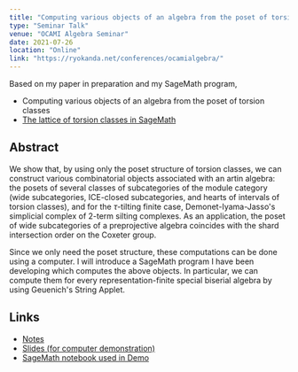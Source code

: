 ```yaml
---
title: "Computing various objects of an algebra from the poset of torsion classes"
type: "Seminar Talk"
venue: "OCAMI Algebra Seminar"
date: 2021-07-26
location: "Online"
link: "https://ryokanda.net/conferences/ocamialgebra/"
---
```


Based on my paper in preparation and my SageMath program,
- Computing various objects of an algebra from the poset of torsion classes
- [The lattice of torsion classes in SageMath](/codes/)

## Abstract
We show that, by using only the poset structure of torsion classes, we can construct various combinatorial objects associated with an artin algebra: the posets of several classes of subcategories of the module category (wide subcategories, ICE-closed subcategories, and hearts of intervals of torsion classes), and for the $\tau$-tilting finite case, Demonet-Iyama-Jasso's simplicial complex of 2-term silting complexes. As an application, the poset of wide subcategories of a preprojective algebra coincides with the shard intersection order on the Coxeter group.

Since we only need the poset structure, these computations can be done using a computer. I will introduce a SageMath program I have been developing which computes the above objects. In particular, we can compute them for every representation-finite special biserial algebra by using Geuenich's String Applet.

## Links

- [Notes](/files/ocami_notes.pdf)
- [Slides (for computer demonstration)](/files/OCAMI0726.pdf)
- [SageMath notebook used in Demo](/files/OCAMI_Demo.ipynb)
